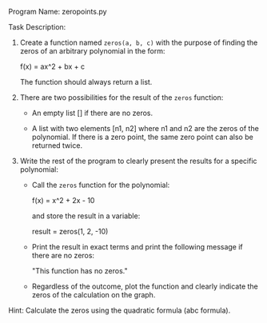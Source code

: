 Program Name: zeropoints.py

Task Description:

1. Create a function named `zeros(a, b, c)` with the purpose of finding the zeros of an arbitrary polynomial in the form:
   
   f(x) = ax^2 + bx + c

   The function should always return a list.

2. There are two possibilities for the result of the `zeros` function:
   
   - An empty list [] if there are no zeros.
   
   - A list with two elements [n1, n2] where n1 and n2 are the zeros of the polynomial. If there is a zero point, the same zero point can also be returned twice.

3. Write the rest of the program to clearly present the results for a specific polynomial:

   - Call the `zeros` function for the polynomial:
   
     f(x) = x^2 + 2x - 10

     and store the result in a variable:

     result = zeros(1, 2, -10)

   - Print the result in exact terms and print the following message if there are no zeros:
   
     "This function has no zeros."

   - Regardless of the outcome, plot the function and clearly indicate the zeros of the calculation on the graph.

Hint: Calculate the zeros using the quadratic formula (abc formula).